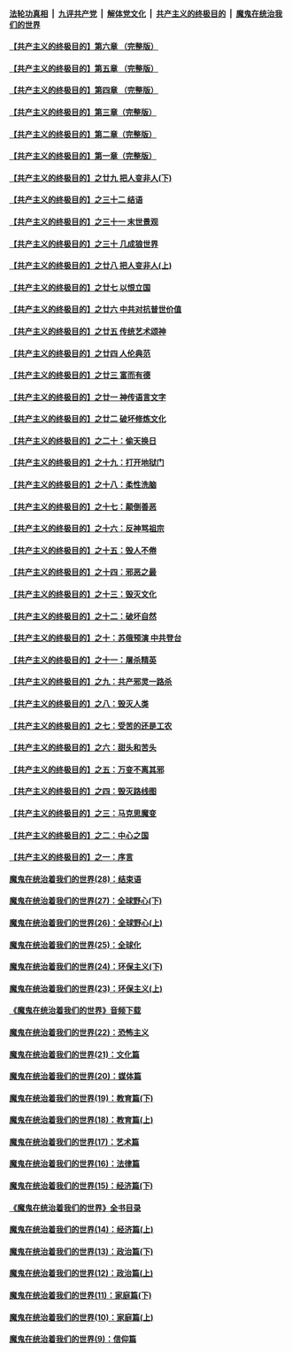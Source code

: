 ####  [法轮功真相](../../../../basic/blob/master/README.md?t=07171302) &nbsp;|&nbsp; [九评共产党](../../../../9ping.md/blob/master/README.md?t=07171302) &nbsp;|&nbsp; [解体党文化](../../../../jtdwh.md/blob/master/README.md?t=07171302)  &nbsp;|&nbsp; [共产主义的终极目的](../../../../gczydzjmd.md/blob/master/README.md?t=07171302) &nbsp;|&nbsp; [魔鬼在统治我们的世界](../../../../mgztzwmdsj.md/blob/master/README.md?t=07171302) 

#### [【共产主义的终极目的】第六章 （完整版）](../pages/nsc422/n11428913.md?t=07171302) 

#### [【共产主义的终极目的】第五章 （完整版）](../pages/nsc422/n11428912.md?t=07171302) 

#### [【共产主义的终极目的】第四章 （完整版）](../pages/nsc422/n11428907.md?t=07171302) 

#### [【共产主义的终极目的】第三章（完整版）](../pages/nsc422/n11428848.md?t=07171302) 

#### [【共产主义的终极目的】第二章（完整版）](../pages/nsc422/n11428831.md?t=07171302) 

#### [【共产主义的终极目的】第一章（完整版）](../pages/nsc422/n11417651.md?t=07171302) 

#### [【共产主义的终极目的】之廿九 把人变非人(下)](../pages/nsc422/n11344140.md?t=07171302) 

#### [【共产主义的终极目的】之三十二 结语](../pages/nsc422/n11360535.md?t=07171302) 

#### [【共产主义的终极目的】之三十一 末世景观](../pages/nsc422/n11351129.md?t=07171302) 

#### [【共产主义的终极目的】之三十 几成狼世界](../pages/nsc422/n11348280.md?t=07171302) 

#### [【共产主义的终极目的】之廿八 把人变非人(上)](../pages/nsc422/n11340492.md?t=07171302) 

#### [【共产主义的终极目的】之廿七 以恨立国](../pages/nsc422/n11336944.md?t=07171302) 

#### [【共产主义的终极目的】之廿六 中共对抗普世价值](../pages/nsc422/n11324785.md?t=07171302) 

#### [【共产主义的终极目的】之廿五 传统艺术颂神](../pages/nsc422/n11296396.md?t=07171302) 

#### [【共产主义的终极目的】之廿四 人伦典范](../pages/nsc422/n11296397.md?t=07171302) 

#### [【共产主义的终极目的】之廿三 富而有德](../pages/nsc422/n11283598.md?t=07171302) 

#### [【共产主义的终极目的】之廿一 神传语言文字](../pages/nsc422/n11263265.md?t=07171302) 

#### [【共产主义的终极目的】之廿二 破坏修炼文化](../pages/nsc422/n11245728.md?t=07171302) 

#### [【共产主义的终极目的】之二十：偷天换日](../pages/nsc422/n11238846.md?t=07171302) 

#### [【共产主义的终极目的】之十九：打开地狱门](../pages/nsc422/n11206376.md?t=07171302) 

#### [【共产主义的终极目的】之十八：柔性洗脑](../pages/nsc422/n11199994.md?t=07171302) 

#### [【共产主义的终极目的】之十七：颠倒善恶](../pages/nsc422/n11179782.md?t=07171302) 

#### [【共产主义的终极目的】之十六：反神骂祖宗](../pages/nsc422/n11166798.md?t=07171302) 

#### [【共产主义的终极目的】之十五：毁人不倦](../pages/nsc422/n11166792.md?t=07171302) 

#### [【共产主义的终极目的】之十四：邪恶之最](../pages/nsc422/n11150249.md?t=07171302) 

#### [【共产主义的终极目的】之十三：毁灭文化](../pages/nsc422/n11135227.md?t=07171302) 

#### [【共产主义的终极目的】之十二：破坏自然](../pages/nsc422/n11135214.md?t=07171302) 

#### [【共产主义的终极目的】之十：苏俄预演 中共登台](../pages/nsc422/n11118424.md?t=07171302) 

#### [【共产主义的终极目的】之十一：屠杀精英](../pages/nsc422/n11118442.md?t=07171302) 

#### [【共产主义的终极目的】之九：共产邪灵一路杀](../pages/nsc422/n11114139.md?t=07171302) 

#### [【共产主义的终极目的】之八：毁灭人类](../pages/nsc422/n11108503.md?t=07171302) 

#### [【共产主义的终极目的】之七：受苦的还是工农](../pages/nsc422/n11101809.md?t=07171302) 

#### [【共产主义的终极目的】之六：甜头和苦头](../pages/nsc422/n11096971.md?t=07171302) 

#### [【共产主义的终极目的】之五：万变不离其邪](../pages/nsc422/n11091285.md?t=07171302) 

#### [【共产主义的终极目的】之四：毁灭路线图](../pages/nsc422/n11086284.md?t=07171302) 

#### [【共产主义的终极目的】之三：马克思魔变](../pages/nsc422/n11061941.md?t=07171302) 

#### [【共产主义的终极目的】之二：中心之国](../pages/nsc422/n11047728.md?t=07171302) 

#### [【共产主义的终极目的】之一：序言](../pages/nsc422/n11086077.md?t=07171302) 

#### [魔鬼在统治着我们的世界(28)：结束语](../pages/nsc422/n10936246.md?t=07171302) 

#### [魔鬼在统治着我们的世界(27)：全球野心(下)](../pages/nsc422/n10928319.md?t=07171302) 

#### [魔鬼在统治着我们的世界(26)：全球野心(上)](../pages/nsc422/n10900318.md?t=07171302) 

#### [魔鬼在统治着我们的世界(25)：全球化](../pages/nsc422/n10788205.md?t=07171302) 

#### [魔鬼在统治着我们的世界(24)：环保主义(下)](../pages/nsc422/n10695307.md?t=07171302) 

#### [魔鬼在统治着我们的世界(23)：环保主义(上)](../pages/nsc422/n10688613.md?t=07171302) 

#### [《魔鬼在统治着我们的世界》音频下载](../pages/nsc422/n10635553.md?t=07171302) 

#### [魔鬼在统治着我们的世界(22)：恐怖主义](../pages/nsc422/n10614727.md?t=07171302) 

#### [魔鬼在统治着我们的世界(21)：文化篇](../pages/nsc422/n10597706.md?t=07171302) 

#### [魔鬼在统治着我们的世界(20)：媒体篇](../pages/nsc422/n10586579.md?t=07171302) 

#### [魔鬼在统治着我们的世界(19)：教育篇(下)](../pages/nsc422/n10564808.md?t=07171302) 

#### [魔鬼在统治着我们的世界(18)：教育篇(上)](../pages/nsc422/n10526970.md?t=07171302) 

#### [魔鬼在统治着我们的世界(17)：艺术篇](../pages/nsc422/n10499093.md?t=07171302) 

#### [魔鬼在统治着我们的世界(16)：法律篇](../pages/nsc422/n10485969.md?t=07171302) 

#### [魔鬼在统治着我们的世界(15)：经济篇(下)](../pages/nsc422/n10469975.md?t=07171302) 

#### [《魔鬼在统治着我们的世界》全书目录](../pages/nsc422/n10464261.md?t=07171302) 

#### [魔鬼在统治着我们的世界(14)：经济篇(上)](../pages/nsc422/n10457370.md?t=07171302) 

#### [魔鬼在统治着我们的世界(13)：政治篇(下)](../pages/nsc422/n10448270.md?t=07171302) 

#### [魔鬼在统治着我们的世界(12)：政治篇(上)](../pages/nsc422/n10444576.md?t=07171302) 

#### [魔鬼在统治着我们的世界(11)：家庭篇(下)](../pages/nsc422/n10440961.md?t=07171302) 

#### [魔鬼在统治着我们的世界(10)：家庭篇(上)](../pages/nsc422/n10435448.md?t=07171302) 

#### [魔鬼在统治着我们的世界(9)：信仰篇](../pages/nsc422/n10432159.md?t=07171302) 

